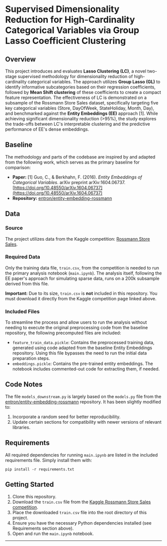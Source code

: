 # Supervised Dimensionality Reduction for High-Cardinality Categorical Variables via Group Lasso Coefficient Clustering

## Overview

This project introduces and evaluates **Lasso Clustering (LC)**, a novel two-stage supervised methodology for dimensionality reduction of high-cardinality categorical variables. The approach utilizes **Group Lasso (GL)** to identify informative subcategories based on their regression coefficients, followed by **Mean Shift clustering** of these coefficients to create a compact feature representation. The effectiveness of LC is demonstrated on a subsample of the Rossmann Store Sales dataset, specifically targeting five key categorical variables (Store, DayOfWeek, StateHoliday, Month, Day), and benchmarked against the **Entity Embeddings (EE)** approach [1]. While achieving significant dimensionality reduction (>95%), the study explores the trade-offs between LC's interpretable clustering and the predictive performance of EE's dense embeddings.

## Baseline

The methodology and parts of the codebase are inspired by and adapted from the following work, which serves as the primary baseline for comparison:

* **Paper:** [1] Guo, C., & Berkhahn, F. (2016). *Entity Embeddings of Categorical Variables*. arXiv preprint arXiv:1604.06737. [https://doi.org/10.48550/arXiv.1604.06737](https://doi.org/10.48550/arXiv.1604.06737)
* **Repository:** [entron/entity-embedding-rossmann](https://github.com/entron/entity-embedding-rossmann)

## Data

### Source

The project utilizes data from the Kaggle competition: [Rossmann Store Sales](https://www.kaggle.com/competitions/rossmann-store-sales/overview).

### Required Data

Only the training data file, `train.csv`, from the competition is needed to run the primary analysis notebook (`main.ipynb`). The analysis itself, following the EE paper's approach for simulating sparse data, runs on a 200k subsample derived from this file.

**Important:** Due to its size, `train.csv` is **not** included in this repository. You must download it directly from the Kaggle competition page linked above.

### Included Files

To streamline the process and allow users to run the analysis without needing to execute the original preprocessing code from the baseline repository, the following precomputed files are included:

* `feature_train_data.pickle`: Contains the preprocessed training data, generated using code adapted from the baseline Entity Embeddings repository. Using this file bypasses the need to run the initial data preparation steps.
* `embeddings.pickle`: Contains the pre-trained entity embeddings. The notebook includes commented-out code for extracting them, if needed.

## Code Notes

The file `models_downstream.py` is largely based on the `models.py` file from the [entron/entity-embedding-rossmann](https://github.com/entron/entity-embedding-rossmann) repository. It has been slightly modified to:
1.  Incorporate a random seed for better reproducibility.
2.  Update certain sections for compatibility with newer versions of relevant libraries.

## Requirements

All required dependencies for running `main.ipynb` are listed in the included requirements file. Simply install them with:

`pip install -r requirements.txt`

## Getting Started

1.  Clone this repository.
2.  Download the `train.csv` file from the [Kaggle Rossmann Store Sales competition](https://www.kaggle.com/competitions/rossmann-store-sales/overview).
3.  Place the downloaded `train.csv` file into the root directory of this project.
4.  Ensure you have the necessary Python dependencies installed (see Requirements section above).
5.  Open and run the `main.ipynb` notebook.
---
